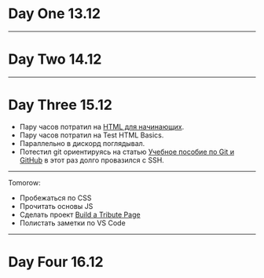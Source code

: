 # Day One 13.12

___
# Day Two 14.12

___
# Day Three 15.12
* Пару часов потратил на [HTML для начинающих](https://ru.code-basics.com/languages/html).
* Пару часов потратил на Test HTML Basics.
* Параллельно в дискорд поглядывал.
* Потестил git ориентируясь на статью [Учебное пособие по Git и GitHub](https://www.freecodecamp.org/news/git-and-github-for-beginners/) в этот раз долго провазилcя с SSH.
___
Tomorow:
* Пробежаться по CSS
* Прочитать основы JS
* Сделать проект [Build a Tribute Page](https://www.freecodecamp.org/learn/responsive-web-design/responsive-web-design-projects/build-a-tribute-page) 
* Полистать заметки по VS Code
___
# Day Four 16.12
